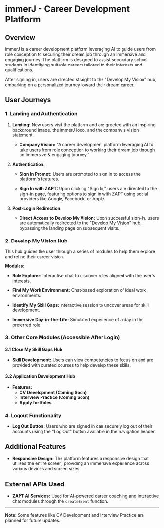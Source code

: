 # immerJ - Career Development Platform

## Overview

immerJ is a career development platform leveraging AI to guide users from role conception to securing their dream job through an immersive and engaging journey. The platform is designed to assist secondary school students in identifying suitable careers tailored to their interests and qualifications.

After signing in, users are directed straight to the "Develop My Vision" hub, embarking on a personalized journey toward their dream career.

## User Journeys

### 1. Landing and Authentication

1. **Landing:** New users visit the platform and are greeted with an inspiring background image, the immerJ logo, and the company's vision statement.

   - **Company Vision:** "A career development platform leveraging AI to take users from role conception to working their dream job through an immersive & engaging journey."

2. **Authentication:**

   - **Sign In Prompt:** Users are prompted to sign in to access the platform's features.

   - **Sign In with ZAPT:** Upon clicking "Sign In," users are directed to the sign-in page, featuring options to sign in with ZAPT using social providers like Google, Facebook, or Apple.

3. **Post-Login Redirection:**

   - **Direct Access to Develop My Vision:** Upon successful sign-in, users are automatically redirected to the "Develop My Vision" hub, bypassing the landing page on subsequent visits.

### 2. Develop My Vision Hub

This hub guides the user through a series of modules to help them explore and refine their career vision.

**Modules:**

- **Role Explorer:** Interactive chat to discover roles aligned with the user's interests.

- **Find My Work Environment:** Chat-based exploration of ideal work environments.

- **Identify My Skill Gaps:** Interactive session to uncover areas for skill development.

- **Immersive Day-in-the-Life:** Simulated experience of a day in the preferred role.

### 3. Other Core Modules (Accessible After Login)

#### 3.1 Close My Skill Gaps Hub

- **Skill Development:** Users can view competencies to focus on and are provided with curated courses to help develop these skills.

#### 3.2 Application Development Hub

- **Features:**
  - **CV Development (Coming Soon)**
  - **Interview Practice (Coming Soon)**
  - **Apply for Roles**

### 4. Logout Functionality

- **Log Out Button:** Users who are signed in can securely log out of their accounts using the "Log Out" button available in the navigation header.

## Additional Features

- **Responsive Design:** The platform features a responsive design that utilizes the entire screen, providing an immersive experience across various devices and screen sizes.

## External APIs Used

- **ZAPT AI Services:** Used for AI-powered career coaching and interactive chat modules through the `createEvent` function.

---

**Note:** Some features like CV Development and Interview Practice are planned for future updates.